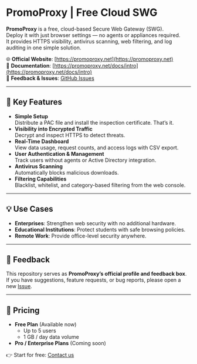 # PromoProxy | Free Cloud SWG

**PromoProxy** is a free, cloud-based Secure Web Gateway (SWG).  
Deploy it with just browser settings — no agents or appliances required.  
It provides HTTPS visibility, antivirus scanning, web filtering, and log auditing in one simple solution.

🌐 **Official Website**: [https://promoproxy.net](https://promoproxy.net)  
📘 **Documentation**: [https://promoproxy.net/docs/intro](https://promoproxy.net/docs/intro)  
📝 **Feedback & Issues**: [GitHub Issues](https://github.com/promoproxy/promoproxy/issues)

---

## 🚀 Key Features
- **Simple Setup**  
  Distribute a PAC file and install the inspection certificate. That’s it.  
- **Visibility into Encrypted Traffic**  
  Decrypt and inspect HTTPS to detect threats.  
- **Real-Time Dashboard**  
  View data usage, request counts, and access logs with CSV export.  
- **User Authentication & Management**  
  Track users without agents or Active Directory integration.  
- **Antivirus Scanning**  
  Automatically blocks malicious downloads.  
- **Filtering Capabilities**  
  Blacklist, whitelist, and category-based filtering from the web console.

---

## 💡 Use Cases
- **Enterprises**: Strengthen web security with no additional hardware.  
- **Educational Institutions**: Protect students with safe browsing policies.  
- **Remote Work**: Provide office-level security anywhere.

---

## 💬 Feedback
This repository serves as **PromoProxy’s official profile and feedback box**.  
If you have suggestions, feature requests, or bug reports, please open a new [Issue](https://github.com/promoproxy/promoproxy/issues).

---

## 📢 Pricing
- **Free Plan** (Available now)  
  - Up to 5 users  
  - 1 GB / day data volume  
- **Pro / Enterprise Plans** (Coming soon)  

👉 Start for free: [Contact us](https://promoproxy.net/contact)
